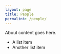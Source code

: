 ```yaml
---
layout: page
title: People
permalink: /people/
---
```


About content goes here.

* A list item
* Another list item
